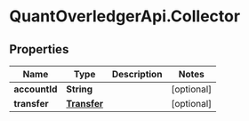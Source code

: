 # QuantOverledgerApi.Collector

## Properties

Name | Type | Description | Notes
------------ | ------------- | ------------- | -------------
**accountId** | **String** |  | [optional] 
**transfer** | [**Transfer**](Transfer.md) |  | [optional] 


